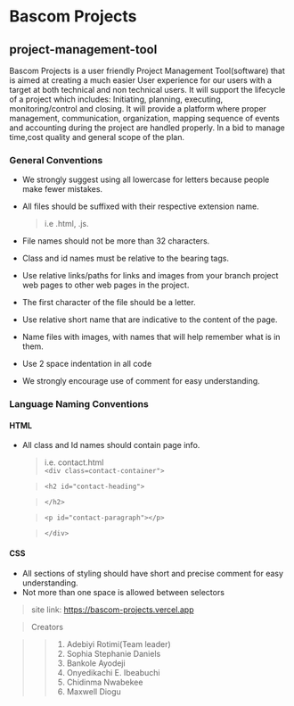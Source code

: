 # Bascom Projects

## project-management-tool

Bascom Projects is a user friendly Project Management Tool(software) that is aimed at creating a much easier User experience for our users with a target at both technical and non technical users. It will support the lifecycle of a project which includes: Initiating, planning, executing, monitoring/control and closing. It will provide a platform where proper management, communication, organization, mapping sequence of events and accounting during the project are handled properly. In a bid to manage time,cost quality and general scope of the plan.

### General Conventions

- We strongly suggest using all lowercase for letters because people make fewer mistakes.
- All files should be suffixed with their respective extension name.

  > i.e .html, .js.

- File names should not be more than 32 characters.
- Class and id names must be relative to the bearing tags.
- Use relative links/paths for links and images from your branch project web pages to other web pages in the project.

- The first character of the file should be a letter.
- Use relative short name that are indicative to the content of the page.
- Name files with images, with names that will help remember what is in them.

- Use 2 space indentation in all code
- We strongly encourage use of comment for easy understanding.

### Language Naming Conventions

#### HTML

- All class and Id names should contain page info.

  > i.e. contact.html  
  > `<div class=contact-container">`

  > `<h2 id="contact-heading">`

  > `</h2>`

  > `<p id="contact-paragraph"></p>`

  > `</div>`

#### CSS

- All sections of styling should have short and precise comment for easy understanding.
- Not more than one space is allowed between selectors

> site link: https://bascom-projects.vercel.app


> Creators

> > 1.  Adebiyi Rotimi(Team leader)
> > 2.  Sophia Stephanie Daniels
> > 3.  Bankole Ayodeji
> > 4.  Onyedikachi E. Ibeabuchi
> > 5.  Chidinma Nwabekee
> > 6.  Maxwell Diogu
